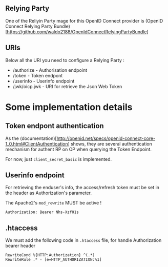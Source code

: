 
Relying Party
-------------
One of the Reliyin Party mage for this OpenID Connect provider is 
(OpenID Connect Relying Party Bundle)[https://github.com/waldo2188/OpenIdConnectRelyingPartyBundle]

URIs
----

Below all the URI you need to configure a Relying Party : 
 - /authorize - Authorisation endpoint
 - /token - Token endpont
 - /userinfo - Userinfo endpoint
 - /jwk/oicp.jwk - URI for retrieve the Json Web Token

Some implementation details
===========================

Token endpont authentication
----------------------------
As the (documentation)[http://openid.net/specs/openid-connect-core-1_0.html#ClientAuthentication]
shows, they are several authentication mechanism for authent
RP on OP when querying the Token Endpoint.

For now, just `client_secret_basic` is implemented.

Userinfo endpoint
-----------------
For retrieving the enduser's info, the access/refresh token must be set in the 
header as Authorization's parameter.

The Apache2's `mod_rewrite` MUST be active !

```http
Authorization: Bearer Nhs-Xzf01s
```


.htaccess
---------

We must add the following code in `.htaccess` file, for handle Authorization bearer
header
```
RewriteCond %{HTTP:Authorization} ^(.*)
RewriteRule .* - [e=HTTP_AUTHORIZATION:%1]
```